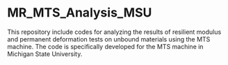 # MR_MTS_Analysis_MSU
This repository include codes for analyzing the results of resilient modulus and permanent deformation tests on unbound materials using the MTS machine. The code is specifically developed for the MTS machine in Michigan State University.

